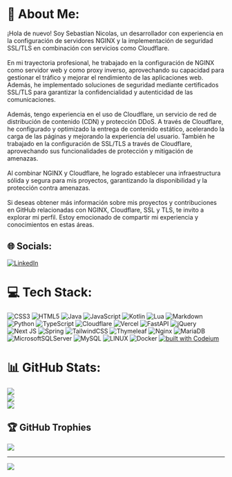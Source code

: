 # 💫 About Me:
¡Hola de nuevo! Soy Sebastian Nicolas, un desarrollador con experiencia en la configuración de servidores NGINX y la implementación de seguridad SSL/TLS en combinación con servicios como Cloudflare.<br><br>En mi trayectoria profesional, he trabajado en la configuración de NGINX como servidor web y como proxy inverso, aprovechando su capacidad para gestionar el tráfico y mejorar el rendimiento de las aplicaciones web. Además, he implementado soluciones de seguridad mediante certificados SSL/TLS para garantizar la confidencialidad y autenticidad de las comunicaciones.<br><br>Además, tengo experiencia en el uso de Cloudflare, un servicio de red de distribución de contenido (CDN) y protección DDoS. A través de Cloudflare, he configurado y optimizado la entrega de contenido estático, acelerando la carga de las páginas y mejorando la experiencia del usuario. También he trabajado en la configuración de SSL/TLS a través de Cloudflare, aprovechando sus funcionalidades de protección y mitigación de amenazas.<br><br>Al combinar NGINX y Cloudflare, he logrado establecer una infraestructura sólida y segura para mis proyectos, garantizando la disponibilidad y la protección contra amenazas.<br><br>Si deseas obtener más información sobre mis proyectos y contribuciones en GitHub relacionadas con NGINX, Cloudflare, SSL y TLS, te invito a explorar mi perfil. Estoy emocionado de compartir mi experiencia y conocimientos en estas áreas.


## 🌐 Socials:
[![LinkedIn](https://img.shields.io/badge/LinkedIn-%230077B5.svg?logo=linkedin&logoColor=white)](https://linkedin.com/in/sebastian-nicolas-chong-06a20610a ) 

# 💻 Tech Stack:
![CSS3](https://img.shields.io/badge/css3-%231572B6.svg?style=for-the-badge&logo=css3&logoColor=white) ![HTML5](https://img.shields.io/badge/html5-%23E34F26.svg?style=for-the-badge&logo=html5&logoColor=white) ![Java](https://img.shields.io/badge/java-%23ED8B00.svg?style=for-the-badge&logo=java&logoColor=white) ![JavaScript](https://img.shields.io/badge/javascript-%23323330.svg?style=for-the-badge&logo=javascript&logoColor=%23F7DF1E) ![Kotlin](https://img.shields.io/badge/kotlin-%230095D5.svg?style=for-the-badge&logo=kotlin&logoColor=white) ![Lua](https://img.shields.io/badge/lua-%232C2D72.svg?style=for-the-badge&logo=lua&logoColor=white) ![Markdown](https://img.shields.io/badge/markdown-%23000000.svg?style=for-the-badge&logo=markdown&logoColor=white) ![Python](https://img.shields.io/badge/python-3670A0?style=for-the-badge&logo=python&logoColor=ffdd54) ![TypeScript](https://img.shields.io/badge/typescript-%23007ACC.svg?style=for-the-badge&logo=typescript&logoColor=white) ![Cloudflare](https://img.shields.io/badge/Cloudflare-F38020?style=for-the-badge&logo=Cloudflare&logoColor=white) ![Vercel](https://img.shields.io/badge/vercel-%23000000.svg?style=for-the-badge&logo=vercel&logoColor=white) ![FastAPI](https://img.shields.io/badge/FastAPI-005571?style=for-the-badge&logo=fastapi) ![jQuery](https://img.shields.io/badge/jquery-%230769AD.svg?style=for-the-badge&logo=jquery&logoColor=white) ![Next JS](https://img.shields.io/badge/Next-black?style=for-the-badge&logo=next.js&logoColor=white) ![Spring](https://img.shields.io/badge/spring-%236DB33F.svg?style=for-the-badge&logo=spring&logoColor=white) ![TailwindCSS](https://img.shields.io/badge/tailwindcss-%2338B2AC.svg?style=for-the-badge&logo=tailwind-css&logoColor=white) ![Thymeleaf](https://img.shields.io/badge/Thymeleaf-%23005C0F.svg?style=for-the-badge&logo=Thymeleaf&logoColor=white) ![Nginx](https://img.shields.io/badge/nginx-%23009639.svg?style=for-the-badge&logo=nginx&logoColor=white) ![MariaDB](https://img.shields.io/badge/MariaDB-003545?style=for-the-badge&logo=mariadb&logoColor=white) ![MicrosoftSQLServer](https://img.shields.io/badge/Microsoft%20SQL%20Sever-CC2927?style=for-the-badge&logo=microsoft%20sql%20server&logoColor=white) ![MySQL](https://img.shields.io/badge/mysql-%2300f.svg?style=for-the-badge&logo=mysql&logoColor=white) ![LINUX](https://img.shields.io/badge/Linux-FCC624?style=for-the-badge&logo=linux&logoColor=black) ![Docker](https://img.shields.io/badge/docker-%230db7ed.svg?style=for-the-badge&logo=docker&logoColor=white)
[![built with Codeium](https://codeium.com/badges/main)](https://codeium.com)
# 📊 GitHub Stats:
![](https://github-readme-stats.vercel.app/api?username=zarocknc&theme=default&hide_border=false&include_all_commits=true&count_private=false)<br/>
![](https://github-readme-streak-stats.herokuapp.com/?user=zarocknc&theme=default&hide_border=false)<br/>
![](https://github-readme-stats.vercel.app/api/top-langs/?username=zarocknc&theme=default&hide_border=false&include_all_commits=true&count_private=false&layout=compact)

## 🏆 GitHub Trophies
![](https://github-profile-trophy.vercel.app/?username=zarocknc&theme=radical&no-frame=false&no-bg=true&margin-w=4)

---
[![](https://visitcount.itsvg.in/api?id=zarocknc&icon=0&color=0)](https://visitcount.itsvg.in)

<!-- Proudly created with GPRM ( https://gprm.itsvg.in ) -->
